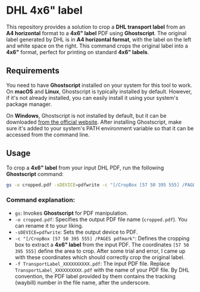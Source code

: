 # DHL 4x6" label

This repository provides a solution to crop a **DHL transport label** from an **A4 horizontal** format to a **4x6" label** PDF using **Ghostscript**. The original label generated by DHL is in **A4 horizontal format**, with the label on the left and white space on the right. This command crops the original label into a **4x6"** format, perfect for printing on standard **4x6" labels**.

## Requirements

You need to have **Ghostscript** installed on your system for this tool to work. On **macOS** and **Linux**, Ghostscript is typically installed by default. However, if it's not already installed, you can easily install it using your system's package manager.

On **Windows**, Ghostscript is not installed by default, but it can be downloaded [from the official website](https://www.ghostscript.com/download.html). After installing Ghostscript, make sure it's added to your system's PATH environment variable so that it can be accessed from the command line.

## Usage

To crop a **4x6" label** from your input DHL PDF, run the following **Ghostscript** command:

```bash
gs -o cropped.pdf -sDEVICE=pdfwrite -c "[/CropBox [57 50 395 555] /PAGES pdfmark" -f TransportLabel_XXXXXXXXXX.pdf
```

### Command explanation:

- `gs`: Invokes **Ghostscript** for PDF manipulation.
- `-o cropped.pdf`: Specifies the output PDF file name (`cropped.pdf`). You can rename it to your liking.
- `-sDEVICE=pdfwrite`: Sets the output device to PDF.
- `-c "[/CropBox [57 50 395 555] /PAGES pdfmark"`: Defines the cropping box to extract a **4x6" label** from the input PDF. The coordinates `[57 50 395 555]` define the area to crop. After some trial and error, I came up with these coordinates which should correctly crop the original label.
- `-f TransportLabel_XXXXXXXXXX.pdf`: The input PDF file. Replace `TransportLabel_XXXXXXXXXX.pdf` with the name of your PDF file. By DHL convention, the PDF label provided by them contains the tracking (waybill) number in the file name, after the underscore.
